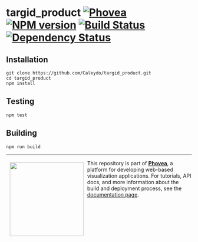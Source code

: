 targid_product [![Phovea][phovea-image]][phovea-url] [![NPM version][npm-image]][npm-url] [![Build Status][travis-image]][travis-url] [![Dependency Status][daviddm-image]][daviddm-url]
=====================



Installation
------------

```
git clone https://github.com/Caleydo/targid_product.git
cd targid_product
npm install
```

Testing
-------

```
npm test
```

Building
--------

```
npm run build
```



***

<a href="https://caleydo.org"><img src="http://caleydo.org/assets/images/logos/caleydo.svg" align="left" width="200px" hspace="10" vspace="6"></a>
This repository is part of **[Phovea](http://phovea.caleydo.org/)**, a platform for developing web-based visualization applications. For tutorials, API docs, and more information about the build and deployment process, see the [documentation page](http://phovea.caleydo.org).


[phovea-image]: https://img.shields.io/badge/Phovea-Product-FABC15.svg
[phovea-url]: https://phovea.caleydo.org
[npm-image]: https://badge.fury.io/js/targid_product.svg
[npm-url]: https://npmjs.org/package/targid_product
[travis-image]: https://travis-ci.org/Caleydo/targid_product.svg?branch=master
[travis-url]: https://travis-ci.org/Caleydo/targid_product
[daviddm-image]: https://david-dm.org/Caleydo/targid_product/status.svg
[daviddm-url]: https://david-dm.org/Caleydo/targid_product
